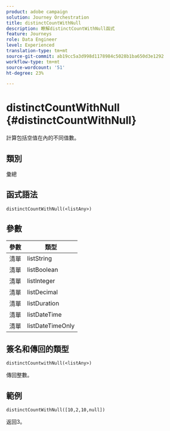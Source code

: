 ```yaml
---
product: adobe campaign
solution: Journey Orchestration
title: distinctCountWithNull
description: 瞭解distinctCountWithNull函式
feature: Journeys
role: Data Engineer
level: Experienced
translation-type: tm+mt
source-git-commit: ab19cc5a3d998d1178984c5028b1ba650d3e1292
workflow-type: tm+mt
source-wordcount: '51'
ht-degree: 23%

---
```



# distinctCountWithNull {#distinctCountWithNull}

計算包括空值在內的不同值數。

## 類別

彙總

## 函式語法

`distinctCountWithNull(<listAny>)`

## 參數

| 參數 | 類型 |
|-----------|------------------|
| 清單 | listString |
| 清單 | listBoolean |
| 清單 | listInteger |
| 清單 | listDecimal |
| 清單 | listDuration |
| 清單 | listDateTime |
| 清單 | listDateTimeOnly |

## 簽名和傳回的類型

`distinctCountwithNull(<listAny>)`

傳回整數。

## 範例

`distinctCountWithNull([10,2,10,null])`

返回3。
